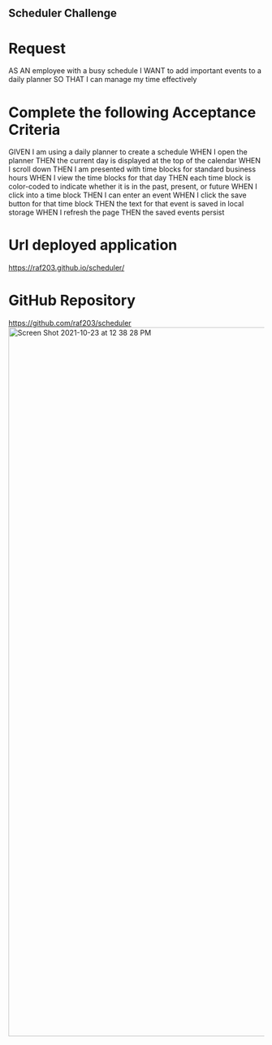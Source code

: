 ## Scheduler Challenge

# Request
AS AN employee with a busy schedule
I WANT to add important events to a daily planner
SO THAT I can manage my time effectively

# Complete the following Acceptance Criteria
GIVEN I am using a daily planner to create a schedule
WHEN I open the planner
THEN the current day is displayed at the top of the calendar
WHEN I scroll down
THEN I am presented with time blocks for standard business hours
WHEN I view the time blocks for that day
THEN each time block is color-coded to indicate whether it is in the past, present, or future
WHEN I click into a time block
THEN I can enter an event
WHEN I click the save button for that time block
THEN the text for that event is saved in local storage
WHEN I refresh the page
THEN the saved events persist

# Url deployed application
https://raf203.github.io/scheduler/

# GitHub Repository
https://github.com/raf203/scheduler<img width="1396" alt="Screen Shot 2021-10-23 at 12 38 28 PM" src="https://user-images.githubusercontent.com/89607465/138569499-20a773fd-b85d-4631-be92-9eeb1b9fa091.png">
